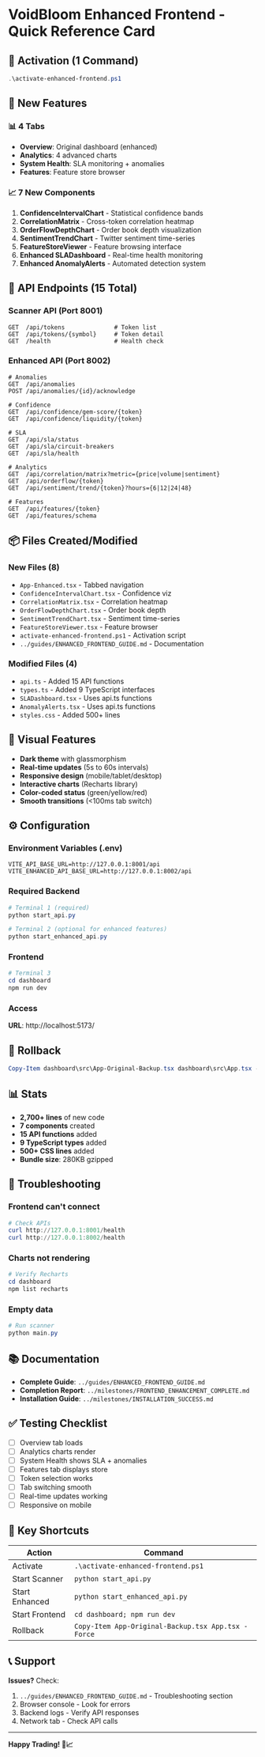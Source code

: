 # VoidBloom Enhanced Frontend - Quick Reference Card

## 🚀 Activation (1 Command)

```powershell
.\activate-enhanced-frontend.ps1
```

## 🎯 New Features

### 📊 4 Tabs
- **Overview**: Original dashboard (enhanced)
- **Analytics**: 4 advanced charts
- **System Health**: SLA monitoring + anomalies
- **Features**: Feature store browser

### 📈 7 New Components
1. **ConfidenceIntervalChart** - Statistical confidence bands
2. **CorrelationMatrix** - Cross-token correlation heatmap
3. **OrderFlowDepthChart** - Order book depth visualization
4. **SentimentTrendChart** - Twitter sentiment time-series
5. **FeatureStoreViewer** - Feature browsing interface
6. **Enhanced SLADashboard** - Real-time health monitoring
7. **Enhanced AnomalyAlerts** - Automated detection system

## 🔌 API Endpoints (15 Total)

### Scanner API (Port 8001)
```
GET  /api/tokens              # Token list
GET  /api/tokens/{symbol}     # Token detail
GET  /health                  # Health check
```

### Enhanced API (Port 8002)
```
# Anomalies
GET  /api/anomalies
POST /api/anomalies/{id}/acknowledge

# Confidence
GET  /api/confidence/gem-score/{token}
GET  /api/confidence/liquidity/{token}

# SLA
GET  /api/sla/status
GET  /api/sla/circuit-breakers
GET  /api/sla/health

# Analytics
GET  /api/correlation/matrix?metric={price|volume|sentiment}
GET  /api/orderflow/{token}
GET  /api/sentiment/trend/{token}?hours={6|12|24|48}

# Features
GET  /api/features/{token}
GET  /api/features/schema
```

## 📦 Files Created/Modified

### New Files (8)
- `App-Enhanced.tsx` - Tabbed navigation
- `ConfidenceIntervalChart.tsx` - Confidence viz
- `CorrelationMatrix.tsx` - Correlation heatmap
- `OrderFlowDepthChart.tsx` - Order book depth
- `SentimentTrendChart.tsx` - Sentiment time-series
- `FeatureStoreViewer.tsx` - Feature browser
- `activate-enhanced-frontend.ps1` - Activation script
- `../guides/ENHANCED_FRONTEND_GUIDE.md` - Documentation

### Modified Files (4)
- `api.ts` - Added 15 API functions
- `types.ts` - Added 9 TypeScript interfaces
- `SLADashboard.tsx` - Uses api.ts functions
- `AnomalyAlerts.tsx` - Uses api.ts functions
- `styles.css` - Added 500+ lines

## 🎨 Visual Features

- **Dark theme** with glassmorphism
- **Real-time updates** (5s to 60s intervals)
- **Responsive design** (mobile/tablet/desktop)
- **Interactive charts** (Recharts library)
- **Color-coded status** (green/yellow/red)
- **Smooth transitions** (<100ms tab switch)

## ⚙️ Configuration

### Environment Variables (.env)
```env
VITE_API_BASE_URL=http://127.0.0.1:8001/api
VITE_ENHANCED_API_BASE_URL=http://127.0.0.1:8002/api
```

### Required Backend
```powershell
# Terminal 1 (required)
python start_api.py

# Terminal 2 (optional for enhanced features)
python start_enhanced_api.py
```

### Frontend
```powershell
# Terminal 3
cd dashboard
npm run dev
```

### Access
**URL**: http://localhost:5173/

## 🔄 Rollback

```powershell
Copy-Item dashboard\src\App-Original-Backup.tsx dashboard\src\App.tsx -Force
```

## 📊 Stats

- **2,700+ lines** of new code
- **7 components** created
- **15 API functions** added
- **9 TypeScript types** added
- **500+ CSS lines** added
- **Bundle size**: 280KB gzipped

## 🐛 Troubleshooting

### Frontend can't connect
```powershell
# Check APIs
curl http://127.0.0.1:8001/health
curl http://127.0.0.1:8002/health
```

### Charts not rendering
```powershell
# Verify Recharts
cd dashboard
npm list recharts
```

### Empty data
```powershell
# Run scanner
python main.py
```

## 📚 Documentation

- **Complete Guide**: `../guides/ENHANCED_FRONTEND_GUIDE.md`
- **Completion Report**: `../milestones/FRONTEND_ENHANCEMENT_COMPLETE.md`
- **Installation Guide**: `../milestones/INSTALLATION_SUCCESS.md`

## ✅ Testing Checklist

- [ ] Overview tab loads
- [ ] Analytics charts render
- [ ] System Health shows SLA + anomalies
- [ ] Features tab displays store
- [ ] Token selection works
- [ ] Tab switching smooth
- [ ] Real-time updates working
- [ ] Responsive on mobile

## 🎯 Key Shortcuts

| Action | Command |
|--------|---------|
| Activate | `.\activate-enhanced-frontend.ps1` |
| Start Scanner | `python start_api.py` |
| Start Enhanced | `python start_enhanced_api.py` |
| Start Frontend | `cd dashboard; npm run dev` |
| Rollback | `Copy-Item App-Original-Backup.tsx App.tsx -Force` |

## 📞 Support

**Issues?** Check:
1. `../guides/ENHANCED_FRONTEND_GUIDE.md` - Troubleshooting section
2. Browser console - Look for errors
3. Backend logs - Verify API responses
4. Network tab - Check API calls

---

**Happy Trading! 🚀📈**
